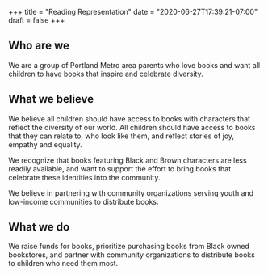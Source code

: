 +++
title = "Reading Representation"
date = "2020-06-27T17:39:21-07:00"
draft = false
+++

## Who are we
We are a group of Portland Metro area parents who love books and want all children to have books that inspire and celebrate diversity.

## What we believe
We believe all children should have access to books with characters that reflect the diversity of our world. All children should have access to books that they can relate to, who look like them, and reflect stories of joy, empathy and equality. 

We recognize that books featuring Black and Brown characters are less readily available, and want to support the effort to bring books that celebrate these identities into the community. 

We believe in partnering with community organizations serving youth and low-income communities to distribute books. 

## What we do
We raise funds for books, prioritize purchasing books from Black owned bookstores, and partner with community organizations to distribute books to children who need them most. 